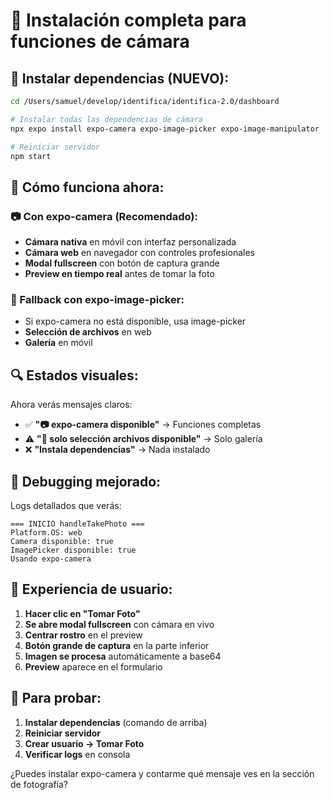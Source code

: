 # 📸 Instalación completa para funciones de cámara

## 🚀 **Instalar dependencias (NUEVO):**

```bash
cd /Users/samuel/develop/identifica/identifica-2.0/dashboard

# Instalar todas las dependencias de cámara
npx expo install expo-camera expo-image-picker expo-image-manipulator

# Reiniciar servidor
npm start
```

## 🎯 **Cómo funciona ahora:**

### **📷 Con expo-camera (Recomendado):**
- **Cámara nativa** en móvil con interfaz personalizada
- **Cámara web** en navegador con controles profesionales
- **Modal fullscreen** con botón de captura grande
- **Preview en tiempo real** antes de tomar la foto

### **📁 Fallback con expo-image-picker:**
- Si expo-camera no está disponible, usa image-picker
- **Selección de archivos** en web
- **Galería** en móvil

## 🔍 **Estados visuales:**

Ahora verás mensajes claros:
- ✅ **"📷 expo-camera disponible"** → Funciones completas
- ⚠️ **"📁 solo selección archivos disponible"** → Solo galería
- ❌ **"Instala dependencias"** → Nada instalado

## 🐛 **Debugging mejorado:**

Logs detallados que verás:
```
=== INICIO handleTakePhoto ===
Platform.OS: web
Camera disponible: true
ImagePicker disponible: true
Usando expo-camera
```

## 📱 **Experiencia de usuario:**

1. **Hacer clic en "Tomar Foto"**
2. **Se abre modal fullscreen** con cámara en vivo
3. **Centrar rostro** en el preview
4. **Botón grande de captura** en la parte inferior
5. **Imagen se procesa** automáticamente a base64
6. **Preview** aparece en el formulario

## 🔧 **Para probar:**

1. **Instalar dependencias** (comando de arriba)
2. **Reiniciar servidor**
3. **Crear usuario → Tomar Foto**
4. **Verificar logs** en consola

¿Puedes instalar expo-camera y contarme qué mensaje ves en la sección de fotografía?
